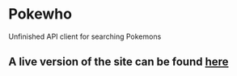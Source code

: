 # Pokewho
Unfinished API client for searching Pokemons

## A live version of the site can be found [here](https://voperak.github.io/Pokewho/src/)
